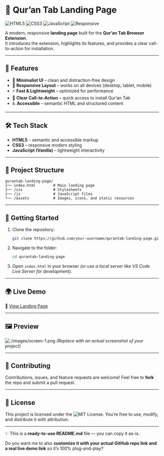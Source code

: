 # 📖 Qur’an Tab Landing Page

![HTML5](https://img.shields.io/badge/HTML5-E34F26?style=flat&logo=html5&logoColor=white)
![CSS3](https://img.shields.io/badge/CSS3-1572B6?style=flat&logo=css3&logoColor=white)
![JavaScript](https://img.shields.io/badge/JavaScript-F7DF1E?style=flat&logo=javascript&logoColor=black)
![Responsive](https://img.shields.io/badge/Responsive-Design-4CAF50?style=flat&logo=responsive&logoColor=white)

A modern, responsive **landing page** built for the **Qur’an Tab Browser Extension**.  
It introduces the extension, highlights its features, and provides a clear call-to-action for installation.  

---

## 🌟 Features
- 🎨 **Minimalist UI** – clean and distraction-free design  
- 📱 **Responsive Layout** – works on all devices (desktop, tablet, mobile)  
- ⚡ **Fast & Lightweight** – optimized for performance  
- 🔗 **Clear Call-to-Action** – quick access to install Qur’an Tab  
- ♿ **Accessible** – semantic HTML and structured content  

---

## 🛠️ Tech Stack
- **HTML5** – semantic and accessible markup  
- **CSS3** – responsive modern styling  
- **JavaScript (Vanilla)** – lightweight interactivity  

---

## 📂 Project Structure
```
qurantab-landing-page/
├── index.html        # Main landing page
├── /css              # Stylesheets
├── /js               # JavaScript files
└── /assets           # Images, icons, and static resources
```

---

## 🚀 Getting Started

1. Clone the repository:
   ```bash
   git clone https://github.com/your-username/qurantab-landing-page.git
   ```

2. Navigate to the folder:

   ```bash
   cd qurantab-landing-page
   ```
3. Open `index.html` in your browser
   *(or use a local server like VS Code Live Server for development).*

---

## 🌍 Live Demo

🔗 [View Landing Page](https://your-demo-link.com)

---

## 🖼️ Preview

![./images/screen-1.png](.)
*(Replace with an actual screenshot of your project)*

---

## 🤝 Contributing

Contributions, issues, and feature requests are welcome!
Feel free to **fork** the repo and submit a pull request.

---

## 📜 License

This project is licensed under the ![MIT License.](.)
You’re free to use, modify, and distribute it with attribution.

---

✨ This is a **ready-to-use README.md** file — you can copy it as-is.  

Do you want me to also **customize it with your actual GitHub repo link and a real live demo link** so it’s 100% plug-and-play?
